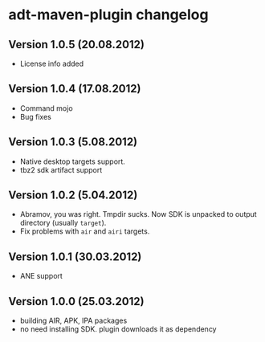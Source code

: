 adt-maven-plugin changelog
===================

Version 1.0.5 (20.08.2012)
------------------------

- License info added

Version 1.0.4 (17.08.2012)
------------------------

- Command mojo
- Bug fixes

Version 1.0.3 (5.08.2012)
------------------------

- Native desktop targets support.
- tbz2 sdk artifact support

Version 1.0.2 (5.04.2012)
------------------------

- Abramov, you was right. Tmpdir sucks. Now SDK is unpacked to output directory (usually `target`).
- Fix problems with `air` and `airi` targets. 

Version 1.0.1 (30.03.2012)
------------------------

- ANE support

Version 1.0.0 (25.03.2012)
------------------------

- building AIR, APK, IPA packages
- no need installing SDK. plugin downloads it as dependency
